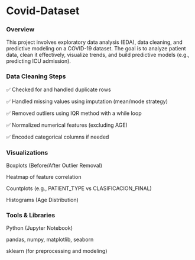 # Covid-Dataset
### Overview
This project involves exploratory data analysis (EDA), data cleaning, and predictive modeling on a COVID-19 dataset. The goal is to analyze patient data, clean it effectively, visualize trends, and build predictive models (e.g., predicting ICU admission).
### Data Cleaning Steps
✅ Checked for and handled duplicate rows

✅ Handled missing values using imputation (mean/mode strategy)

✅ Removed outliers using IQR method with a while loop

✅ Normalized numerical features (excluding AGE)

✅ Encoded categorical columns if needed
### Visualizations
Boxplots (Before/After Outlier Removal)

Heatmap of feature correlation

Countplots (e.g., PATIENT_TYPE vs CLASIFICACION_FINAL)

Histograms (Age Distribution)
### Tools & Libraries
Python (Jupyter Notebook)

pandas, numpy, matplotlib, seaborn

sklearn (for preprocessing and modeling)
